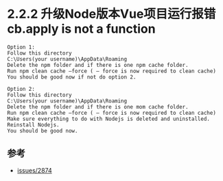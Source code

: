 # 2.2.2 升级Node版本Vue项目运行报错cb.apply is not a function

```
Option 1:
Follow this directory
C:\Users(your username)\AppData\Roaming
Delete the npm folder and if there is one npm cache folder.
Run npm clean cache —force ( — force is now required to clean cache)
You should be good now if not do option 2.

Option 2:
Follow this directory
C:\Users(your username)\AppData\Roaming
Delete the npm folder and if there is one mom cache folder.
Run npm clean cache —force ( — force is now required to clean cache)
Make sure everything to do with Nodejs is deleted and uninstalled.
Reinstall Nodejs.
You should be good now.
```


## 参考
- [issues/2874](https://github.com/nodejs/help/issues/2874)
